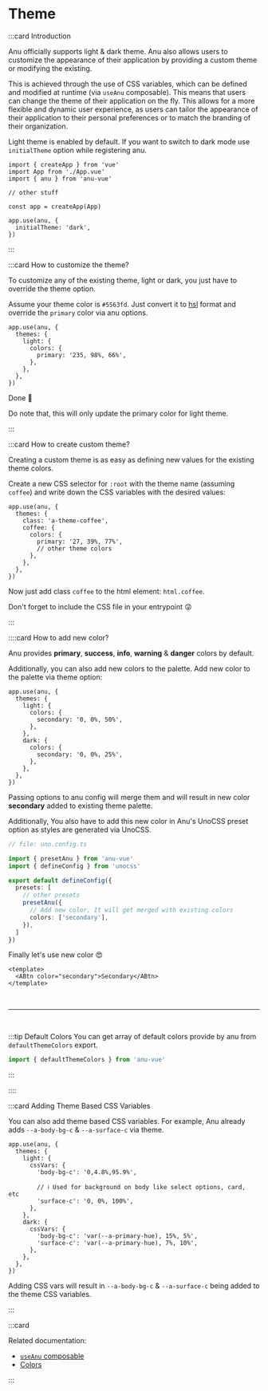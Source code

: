 # Theme

:::card Introduction

Anu officially supports light & dark theme. Anu also allows users to customize the appearance of their application by providing a custom theme or modifying the existing.

This is achieved through the use of CSS variables, which can be defined and modified at runtime (via `useAnu` composable). This means that users can change the theme of their application on the fly. This allows for a more flexible and dynamic user experience, as users can tailor the appearance of their application to their personal preferences or to match the branding of their organization.

Light theme is enabled by default. If you want to switch to dark mode use `initialTheme` option while registering anu.

```ts{9-11}
import { createApp } from 'vue'
import App from './App.vue'
import { anu } from 'anu-vue'

// other stuff

const app = createApp(App)

app.use(anu, {
  initialTheme: 'dark',
})
```

:::

:::card How to customize the theme?

To customize any of the existing theme, light or dark, you just have to override the theme option.

Assume your theme color is `#5563fd`. Just convert it to [hsl](https://developer.mozilla.org/en-US/docs/Web/CSS/color_value/hsl) format and override the `primary` color via anu options.

```ts{5}
app.use(anu, {
  themes: {
    light: {
      colors: {
        primary: '235, 98%, 66%',
      },
    },
  },
})
```

Done 🥳

Do note that, this will only update the primary color for light theme.

:::

:::card How to create custom theme?

Creating a custom theme is as easy as defining new values for the existing theme colors.

Create a new CSS selector for `:root` with the theme name (assuming `coffee`) and write down the CSS variables with the desired values:

```ts{5}
app.use(anu, {
  themes: {
    class: 'a-theme-coffee',
    coffee: {
      colors: {
        primary: '27, 39%, 77%',
        // other theme colors
      },
    },
  },
})
```

Now just add class `coffee` to the html element: `html.coffee`.

Don't forget to include the CSS file in your entrypoint 😜

:::

::::card How to add new color?

Anu provides **primary**, **success**, **info**, **warning** & **danger** colors by default.

Additionally, you can also add new colors to the palette. Add new color to the palette via theme option:

```ts{5,10}
app.use(anu, {
  themes: {
    light: {
      colors: {
        secondary: '0, 0%, 50%',
      },
    },
    dark: {
      colors: {
        secondary: '0, 0%, 25%',
      },
    },
  },
})
```

Passing options to anu config will merge them and will result in new color **secondary** added to existing theme palette.

Additionally, You also have to add this new color in Anu's UnoCSS preset option as styles are generated via UnoCSS.

```ts
// file: uno.config.ts

import { presetAnu } from 'anu-vue'
import { defineConfig } from 'unocss'

export default defineConfig({
  presets: [
    // other presets
    presetAnu({
      // Add new color, It will get merged with existing colors
      colors: ['secondary'],
    }),
  ]
})
```

Finally let's use new color 😍

```vue
<template>
  <ABtn color="secondary">Secondary</ABtn>
</template>
```

<br>

---

<br>

:::tip Default Colors
You can get array of default colors provide by anu from `defaultThemeColors` export.

```ts
import { defaultThemeColors } from 'anu-vue'
```

:::

::::

:::card Adding Theme Based CSS Variables

You can also add theme based CSS variables. For example, Anu already adds `--a-body-bg-c` & `--a-surface-c` via theme.

```ts{5-8,13-14}
app.use(anu, {
  themes: {
    light: {
      cssVars: {
        'body-bg-c': '0,4.8%,95.9%',

        // ℹ️ Used for background on body like select options, card, etc
        'surface-c': '0, 0%, 100%',
      },
    },
    dark: {
      cssVars: {
        'body-bg-c': 'var(--a-primary-hue), 15%, 5%',
        'surface-c': 'var(--a-primary-hue), 7%, 10%',
      },
    },
  },
})
```

Adding CSS vars will result in `--a-body-bg-c` & `--a-surface-c` being added to the theme CSS variables.

:::

:::card

Related documentation:

- [`useAnu` composable](/guide/composables/useAnu.md)
- [Colors](/guide/getting-started/customization.html#color)

:::
